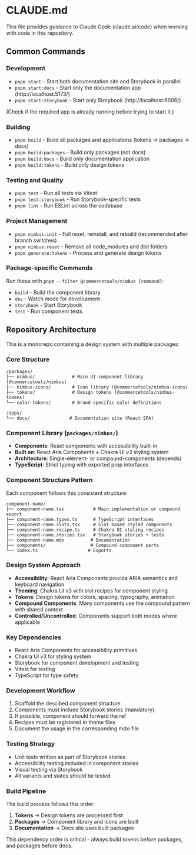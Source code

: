 # CLAUDE.md

This file provides guidance to Claude Code (claude.ai/code) when working with
code in this repository.

## Common Commands

### Development

- `pnpm start` - Start both documentation site and Storybook in parallel
- `pnpm start:docs` - Start only the documentation app (http://localhost:5173/)
- `pnpm start:storybook` - Start only Storybook (http://localhost:6006/)

(Check if the required app is already running before trying to start it.)

### Building

- `pnpm build` - Build all packages and applications (tokens → packages → docs)
- `pnpm build:packages` - Build only packages (not docs)
- `pnpm build:docs` - Build only documentation application
- `pnpm build:tokens` - Build only design tokens

### Testing and Quality

- `pnpm test` - Run all tests via Vitest
- `pnpm test:storybook` - Run Storybook-specific tests
- `pnpm lint` - Run ESLint across the codebase

### Project Management

- `pnpm nimbus:init` - Full reset, reinstall, and rebuild (recommended after
  branch switches)
- `pnpm nimbus:reset` - Remove all node_modules and dist folders
- `pnpm generate:tokens` - Process and generate design tokens

### Package-specific Commands

Run these with `pnpm --filter @commercetools/nimbus [command]`:

- `build` - Build the component library
- `dev` - Watch mode for development
- `storybook` - Start Storybook
- `test` - Run component tests

## Repository Architecture

This is a monorepo containing a design system with multiple packages:

### Core Structure

```
/packages/
├── nimbus/              # Main UI component library (@commercetools/nimbus)
├── nimbus-icons/        # Icon library (@commercetools/nimbus-icons)
├── tokens/              # Design tokens (@commercetools/nimbus-tokens)
└── color-tokens/        # Brand-specific color definitions

/apps/
└── docs/               # Documentation site (React SPA)
```

### Component Library (`packages/nimbus/`)

- **Components**: React components with accessibility built-in
- **Built on**: React Aria Components + Chakra UI v3 styling system
- **Architecture**: Single-element- or compound-components (depends)
- **TypeScript**: Strict typing with exported prop interfaces

### Component Structure Pattern

Each component follows this consistent structure:

```
component-name/
├── component-name.tsx           # Main implementation or compound export
├── component-name.types.ts      # TypeScript interfaces
├── component-name.slots.tsx     # Slot-based styled components
├── component-name.recipe.ts     # Chakra UI styling recipes
├── component-name.stories.tsx   # Storybook stories + tests
├── component-name.mdx          # Documentation
├── components/                 # Compound component parts
└── index.ts                   # Exports
```

### Design System Approach

- **Accessibility**: React Aria Components provide ARIA semantics and keyboard
  navigation
- **Theming**: Chakra UI v3 with slot recipes for component styling
- **Tokens**: Design tokens for colors, spacing, typography, animation
- **Compound Components**: Many components use the compound pattern with shared
  context
- **Controlled/Uncontrolled**: Components support both modes where applicable

### Key Dependencies

- React Aria Components for accessibility primitives
- Chakra UI v3 for styling system
- Storybook for component development and testing
- Vitest for testing
- TypeScript for type safety

### Development Workflow

1. Scaffold the descibed component structure
2. Components must include Storybook stories (mandatory)
3. If possible, component should forward the ref
4. Recipes must be registered in theme files
5. Document the usage in the corresponding mdx-file

### Testing Strategy

- Unit tests written as part of Storybook stories
- Accessibility testing included in component stories
- Visual testing via Storybook
- All variants and states should be tested

### Build Pipeline

The build process follows this order:

1. **Tokens** → Design tokens are processed first
2. **Packages** → Component library and icons are built
3. **Documentation** → Docs site uses built packages

This dependency order is critical - always build tokens before packages, and
packages before docs.
